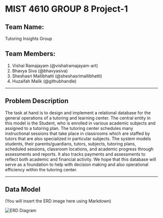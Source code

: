 # MIST 4610 GROUP 8 Project-1

## Team Name:
Tutoring Insights Group

## Team Members:
1. Vishal Ramajayam (@vishalramajayam-art)
2. Bhavya Siva (@bhavyasiva)
3. Sheshasri Mallibhatti (@sheshasrimallibhatti)
4. Huzaifah Malik (@githubhandle)

---

## Problem Description
The task at hand is to design and implement a relational database for the general operations of a tutoring and learning center. The central entity in this model is the Student, who is enrolled in various academic subjects and assigned to a tutoring plan. The tutoring center schedules many instructional sessions that take place in classrooms which are staffed by tutors that are also specialized in particular subjects. The system models students, their parents/guardians, tutors, subjects, tutoring plans, scheduled sessions, classroom locations, and academic progress through assessments and reports. It also tracks payments and assessments to reflect both academic and financial activity. We hope that this database will serve as a foundation to help with decision making and also operational efficiency within the tutoring center. 

---

## Data Model
(You will insert the ERD image here using Markdown)

![ERD Diagram](path_to_your_image.png)
